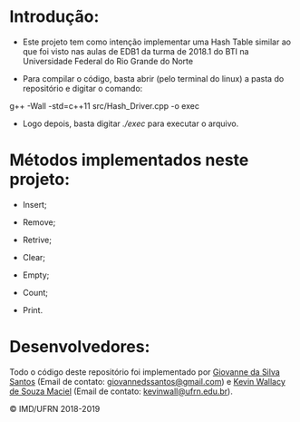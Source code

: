﻿# Introdução: #

- Este projeto tem como intenção implementar uma Hash Table similar ao que foi visto nas aulas de EDB1 da turma de 2018.1 do BTI na Universidade Federal do Rio Grande do Norte

- Para compilar o código, basta abrir (pelo terminal do linux) a pasta do repositório e digitar o comando:

 g++ -Wall -std=c++11 src/Hash_Driver.cpp -o exec

- Logo depois, basta digitar *./exec* para executar o arquivo. 

# Métodos implementados neste projeto: #

- Insert;

- Remove;

- Retrive;

- Clear;

- Empty;

- Count;

- Print.

# Desenvolvedores: #

Todo o código deste repositório foi implementado por [Giovanne da Silva Santos](https://github.com/GSDante) (Email de contato: <giovannedssantos@gmail.com>) e [Kevin Wallacy de Souza Maciel](https://github.com/kevinwall) (Email de contato: <kevinwall@ufrn.edu.br>).

&copy; IMD/UFRN 2018-2019

